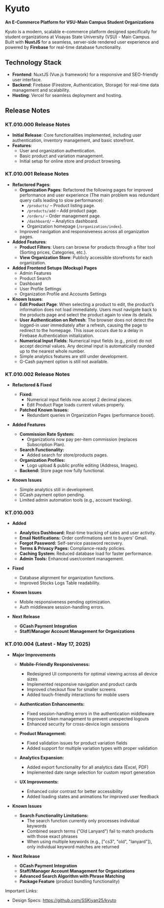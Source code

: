 # Kyuto

**An E-Commerce Platform for VSU-Main Campus Student Organizations**

Kyuto is a modern, scalable e-commerce platform designed specifically for student organizations at Visayas State University (VSU) - Main Campus. Built with **NuxtJS** for a seamless, server-side rendered user experience and powered by **Firebase** for real-time database functionality.

## **Technology Stack**

- **Frontend**: NuxtJS (Vue.js framework) for a responsive and SEO-friendly user interface.
- **Backend**: Firebase (Firestore, Authentication, Storage) for real-time data management and scalability.
- **Hosting**: Vercel for seamless deployment and hosting.

## **Release Notes**

### **KT.010.000 Release Notes**

- **Initial Release**: Core functionalities implemented, including user authentication, inventory management, and basic storefront.
- **Features**:
  - User and organization authentication.
  - Basic product and variation management.
  - Initial setup for online store and product browsing.

### **KT.010.001 Release Notes**

- **Refactored Pages**:
  - **Organization Pages**: Refactored the following pages for improved performance and user experience (The main problem was redundant query calls leading to slow performance):
    - `/products/` – Product listing page.
    - `/products/add` – Add product page.
    - `/orders/` – Order management page.
    - `/dashboard/` – Analytics dashboard.
    - Organization homepage (`/organization/index`).
  - Improved navigation and responsiveness across all organization pages.
- **Added Features**:
  - **Product Filters**: Users can browse for products through a filter tool (Sorting prices, Categories, etc.).
  - **View Organization Store**: Publicly accessible storefronts for each organization.
- **Added Frontend Setups (Mockup) Pages**
  - Admin Features
  - Product Search
  - Dashboard
  - User Profile Settings
  - Organization Profile and Accounts Settings
- **Known Issues**:
  - **Edit Product Page**: When selecting a product to edit, the product’s information does not load immediately. Users must navigate back to the products page and select the product again to view its details.
  - **User Authentication on Refresh**: The browser does not detect the logged-in user immediately after a refresh, causing the page to redirect to the homepage. This issue occurs due to a delay in Firebase Authentication initialization.
  - **Numerical Input Fields**: Numerical input fields (e.g., price) do not accept decimal values. Any decimal input is automatically rounded up to the nearest whole number.
  - Simple analytics features are still under development.
  - G-Cash payment option is still not available.

### **KT.010.002 Release Notes**

- **Refactored & Fixed**

  - **Fixed:**
    - Numerical input fields now accept 2 decimal places.
    - Edit Product Page loads current values properly.
  - **Patched Known Issues:**
    - Redundant queries in Organization Pages (performance boost).

- **Added Features**

  - **Commission Rate System:**
    - Organizations now pay per-item commission (replaces Subscription Plan).
  - **Search Functionality:**
    - Added search for store/products pages.
  - **Organization Profiles:**
    - Logo upload & public profile editing (Address, Images).
  - **Backend:** Store page now fully functional.

- **Known Issues**
  - Simple analytics still in development.
  - GCash payment option pending.
  - Limited admin automation tools (e.g., account tracking).

### **KT.010.003**

- **Added**

  - **Analytics Dashboard:** Real-time tracking of sales and user activity.
  - **Email Notifications:** Order confirmations sent to buyers' Gmail.
  - **Forgot Password:** Self-service password recovery.
  - **Terms & Privacy Pages:** Compliance-ready policies.
  - **Caching System:** Reduced database load for faster performance.
  - **Admin Tools:** Enhanced user/content management.

- **Fixed**

  - Database alignment for organization functions.
  - Improved Stocks Logs Table readability.

- **Known Issues**

  - Mobile responsiveness pending optimization.
  - Auth middleware session-handling errors.

- **Next Release**
  - **GCash Payment Integration**
  - **Staff/Manager Account Management for Organizations**

### **KT.010.004 (Latest - May 17, 2025)**

- **Major Improvements**

  - **Mobile-Friendly Responsiveness:**

    - Redesigned UI components for optimal viewing across all device sizes
    - Implemented responsive navigation and product cards
    - Improved checkout flow for smaller screens
    - Added touch-friendly interactions for mobile users

  - **Authentication Enhancements:**
    - Fixed session-handling errors in the authentication middleware
    - Improved token management to prevent unexpected logouts
    - Enhanced security for cross-device login sessions
  - **Product Management:**

    - Fixed validation issues for product variation fields
    - Added support for multiple variation types with proper validation

  - **Analytics Expansion:**

    - Added export functionality for all analytics data (Excel, PDF)
    - Implemented date range selection for custom report generation

  - **UX Improvements:**
    - Enhanced color contrast for better accessibility
    - Added loading states and animations for improved user feedback

- **Known Issues**

  - **Search Functionality Limitations:**
    - The search function currently only processes individual keywords
    - Combined search terms ("Old Lanyard") fail to match products with those exact phrases
    - When using multiple keywords (e.g., ["cs3", "old", "lanyard"]), only individual keyword matches are returned

- **Next Release**
  - **GCash Payment Integration**
  - **Staff/Manager Account Management for Organizations**
  - **Advanced Search Algorithm with Phrase Matching**
  - **Package Feature** (product bundling functionality)

Important Links:

- Design Specs: https://github.com/SSKiyan25/kyuto
